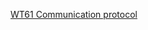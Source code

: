 [WT61 Communication protocol](https://drive.google.com/file/d/1oFb-pHY_UMAsN4hCDXywLDr8-5HdtN-w/view)
